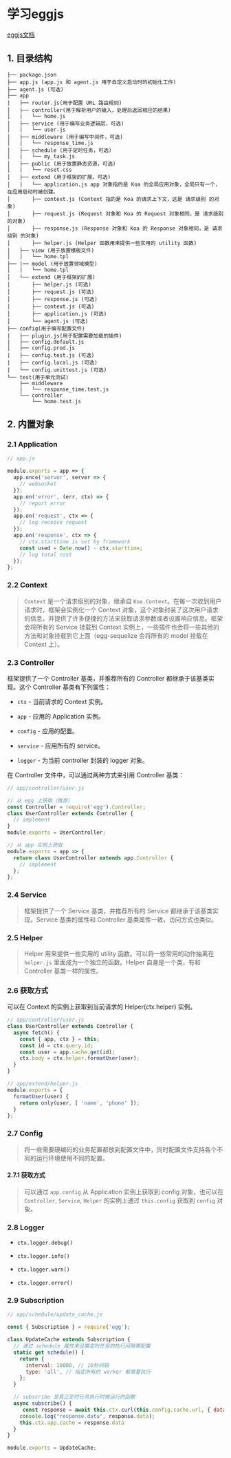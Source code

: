 # 学习eggjs

[eggjs文档](https://eggjs.org/zh-cn/basics/structure.html)

## 1. 目录结构

```eggjs
├── package.json
├── app.js (app.js 和 agent.js 用于自定义启动时的初始化工作)
├── agent.js (可选)
├── app
|   ├── router.js(用于配置 URL 路由规则)
│   ├── controller(用于解析用户的输入，处理后返回相应的结果)
│   |   └── home.js
│   ├── service (用于编写业务逻辑层，可选)
│   |   └── user.js
│   ├── middleware (用于编写中间件，可选)
│   |   └── response_time.js
│   ├── schedule (用于定时任务，可选)
│   |   └── my_task.js
│   ├── public (用于放置静态资源，可选)
│   |   └── reset.css
│   ├── extend (用于框架的扩展，可选)
│   |   └── application.js app 对象指的是 Koa 的全局应用对象，全局只有一个，在应用启动时被创建。
│       ├── context.js (Context 指的是 Koa 的请求上下文，这是 请求级别 的对象)
│       ├── request.js (Request 对象和 Koa 的 Request 对象相同，是 请求级别 的对象)
│       ├── response.js (Response 对象和 Koa 的 Response 对象相同，是 请求级别 的对象)
│       ├── helper.js (Helper 函数用来提供一些实用的 utility 函数)
│   ├── view (用于放置模板文件)
│   |   └── home.tpl
├── |── model (用于放置领域模型)
│   |   └── home.tpl
│   └── extend (用于框架的扩展)
│       ├── helper.js (可选)
│       ├── request.js (可选)
│       ├── response.js (可选)
│       ├── context.js (可选)
│       ├── application.js (可选)
│       └── agent.js (可选)
├── config(用于编写配置文件)
|   ├── plugin.js(用于配置需要加载的插件)
|   ├── config.default.js
│   ├── config.prod.js
|   ├── config.test.js (可选)
|   ├── config.local.js (可选)
|   └── config.unittest.js (可选)
└── test(用于单元测试)
    ├── middleware
    |   └── response_time.test.js
    └── controller
        └── home.test.js
```

## 2. 内置对象

### 2.1 Application

```js
// app.js

module.exports = app => {
  app.once('server', server => {
    // websocket
  });
  app.on('error', (err, ctx) => {
    // report error
  });
  app.on('request', ctx => {
    // log receive request
  });
  app.on('response', ctx => {
    // ctx.starttime is set by framework
    const used = Date.now() - ctx.starttime;
    // log total cost
  });
};
```

### 2.2 Context

>`Context` 是一个请求级别的对象，继承自 `Koa.Context`。在每一次收到用户请求时，框架会实例化一个 Context 对象，这个对象封装了这次用户请求的信息，并提供了许多便捷的方法来获取请求参数或者设置响应信息。框架会将所有的 Service 挂载到 Context 实例上，一些插件也会将一些其他的方法和对象挂载到它上面（egg-sequelize 会将所有的 model 挂载在 Context 上）。

### 2.3 Controller

框架提供了一个 Controller 基类，并推荐所有的 Controller 都继承于该基类实现。这个 Controller 基类有下列属性：

- `ctx` - 当前请求的 Context 实例。

- `app` - 应用的 Application 实例。

- `config` - 应用的配置。

- `service` - 应用所有的 service。

- `logger` - 为当前 controller 封装的 logger 对象。

在 Controller 文件中，可以通过两种方式来引用 Controller 基类：

```js
// app/controller/user.js

// 从 egg 上获取（推荐）
const Controller = require('egg').Controller;
class UserController extends Controller {
  // implement
}
module.exports = UserController;

// 从 app 实例上获取
module.exports = app => {
  return class UserController extends app.Controller {
    // implement
  };
};
```

### 2.4 Service

>框架提供了一个 Service 基类，并推荐所有的 Service 都继承于该基类实现。Service 基类的属性和 Controller 基类属性一致，访问方式也类似。

### 2.5 Helper

>Helper 用来提供一些实用的 utility 函数。可以将一些常用的动作抽离在 `helper.js` 里面成为一个独立的函数。Helper 自身是一个类，有和 Controller 基类一样的属性。

### 2.6 获取方式

可以在 Context 的实例上获取到当前请求的 Helper(ctx.helper) 实例。

```js
// app/controller/user.js
class UserController extends Controller {
  async fetch() {
    const { app, ctx } = this;
    const id = ctx.query.id;
    const user = app.cache.get(id);
    ctx.body = ctx.helper.formatUser(user);
  }
}
```

```js
// app/extend/helper.js
module.exports = {
  formatUser(user) {
    return only(user, [ 'name', 'phone' ]);
  }
};
```

### 2.7 Config

>将一些需要硬编码的业务配置都放到配置文件中，同时配置文件支持各个不同的运行环境使用不同的配置。

#### 2.7.1 获取方式

>可以通过 `app.config` 从 Application 实例上获取到 config 对象，也可以在 `Controller`, `Service`, `Helper` 的实例上通过 `this.config` 获取到 `config` 对象。

### 2.8 Logger

- `ctx.logger.debug()`

- `ctx.logger.info()`

- `ctx.logger.warn()`

- `ctx.logger.error()`

### 2.9 Subscription

```js
// app/schedule/update_cache.js

const { Subscription } = require('egg');

class UpdateCache extends Subscription {
  // 通过 schedule 属性来设置定时任务的执行间隔等配置
  static get schedule() {
    return {
      interval: 10000, // 10秒间隔
      type: 'all', // 指定所有的 worker 都需要执行
    };
  }

  // subscribe 是真正定时任务执行时被运行的函数
  async subscribe() {
     const response = await this.ctx.curl(this.config.cache.url, { dataType: "json" });
    console.log("response.data", response.data);
    this.ctx.app.cache = response.data 
  }
}

module.exports = UpdateCache;
```
